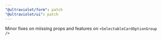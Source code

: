 ```yaml
---
"@ultraviolet/form": patch
"@ultraviolet/ui": patch
---
```


Minor fixes on miissing props and features on `<SelectableCardOptionGroup />`
